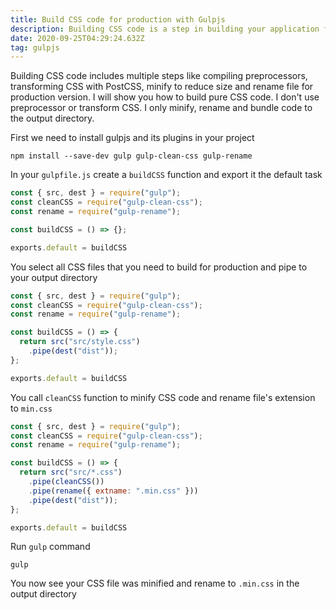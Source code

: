 ```yaml
---
title: Build CSS code for production with Gulpjs
description: Building CSS code is a step in building your application for production
date: 2020-09-25T04:29:24.632Z
tag: gulpjs
---
```

Building CSS code includes multiple steps like compiling preprocessors, transforming CSS with PostCSS, minify to reduce size and rename file for production version. I will show you how to build pure CSS code. I don't use preprocessor or transform CSS. I only minify, rename and bundle code to the output directory.

First we need to install gulpjs and its plugins in your project

```
npm install --save-dev gulp gulp-clean-css gulp-rename 
```

In your `gulpfile.js` create a `buildCSS` function and export it the default task

```javascript
const { src, dest } = require("gulp");
const cleanCSS = require("gulp-clean-css");
const rename = require("gulp-rename");

const buildCSS = () => {};

exports.default = buildCSS
```

You select all CSS files that you need to build for production and pipe to your output directory

```javascript
const { src, dest } = require("gulp");
const cleanCSS = require("gulp-clean-css");
const rename = require("gulp-rename");

const buildCSS = () => {
  return src("src/style.css")
    .pipe(dest("dist"));
};

exports.default = buildCSS
```

You call `cleanCSS` function to minify CSS code and rename file's extension to `min.css`

```javascript
const { src, dest } = require("gulp");
const cleanCSS = require("gulp-clean-css");
const rename = require("gulp-rename");

const buildCSS = () => {
  return src("src/*.css")
    .pipe(cleanCSS())
    .pipe(rename({ extname: ".min.css" }))
    .pipe(dest("dist"));
};

exports.default = buildCSS
```

Run `gulp` command

```
gulp
```

You now see your CSS file was minified and rename to `.min.css` in the output directory